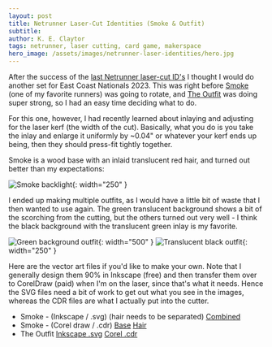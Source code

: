 ```yaml
---
layout: post
title: Netrunner Laser-Cut Identities (Smoke & Outfit)
subtitle:
author: K. E. Claytor
tags: netrunner, laser cutting, card game, makerspace
hero_image: /assets/images/netrunner-laser-identities/hero.jpg
---
```


After the success of the [last Netrunner laser-cut ID's](/2023/06/03/netrunner-ids.html) I thought I would do another set for East Coast Nationals 2023. 
This was right before [Smoke](https://netrunnerdb.com/find/?q=smoke) (one of my favorite runners) was going to rotate, and [The Outfit](https://netrunnerdb.com/find/?q=the+outfit) was doing super strong, so I had an easy time deciding what to do.

For this one, however, I had recently learned about inlaying and adjusting for the laser kerf (the width of the cut).
Basically, what you do is you take the inlay and enlarge it uniformly by ~0.04" or whatever your kerf ends up being, then they should press-fit tightly together.

Smoke is a wood base with an inlaid translucent red hair, and turned out better than my expectations:

![Smoke backlight](/assets/images/netrunner-laser-identities/smoke.png){: width="250" }

I ended up making multiple outfits, as I would have a little bit of waste that I then wanted to use again.
The green translucent background shows a bit of the scorching from the cutting, but the others turned out very well - I think the black background with the translucent green inlay is my favorite.

![Green background outfit](/assets/images/netrunner-laser-identities/outfit-green.png){: width="500" } ![Translucent black outfit](/assets/images/netrunner-laser-identities/outfit-black.png){: width="250" }

Here are the vector art files if you'd like to make your own.
Note that I generally design them 90% in Inkscape (free) and then transfer them over to CorelDraw (paid) when I'm on the laser, since that's what it needs.
Hence the SVG files need a bit of work to get out what you see in the images, whereas the CDR files are what I actually put into the cutter.
- Smoke - (Inkscape / .svg) (hair needs to be separated) [Combined](/assets/images/netrunner-laser-identities/Shaper-Smoke.svg)
- Smoke - (Corel draw / .cdr) [Base](/assets/images/netrunner-laser-identities/Shaper-Smoke.cdr) [Hair](/assets/images/netrunner-laser-identities/Shaper-Smoke-Hair.cdr)
- The Outfit [Inkscape .svg](/assets/images/netrunner-laser-identities/Weyland-Outfit.svg) [Corel .cdr](/assets/images/netrunner-laser-identities/Weyland-Outfit.cdr)
